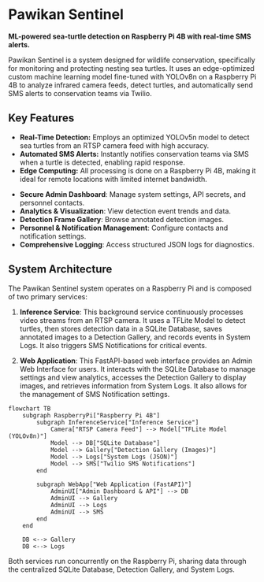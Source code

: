# Pawikan Sentinel

**ML-powered sea-turtle detection on Raspberry Pi 4B with real-time SMS alerts.**

Pawikan Sentinel is a system designed for wildlife conservation, specifically for monitoring and protecting nesting sea turtles. It uses an edge-optimized custom machine learning model fine-tuned with YOLOv8n on a Raspberry Pi 4B to analyze infrared camera feeds, detect turtles, and automatically send SMS alerts to conservation teams via Twilio.

## Key Features

-   **Real-Time Detection:** Employs an optimized YOLOv5n model to detect sea turtles from an RTSP camera feed with high accuracy.
-   **Automated SMS Alerts:** Instantly notifies conservation teams via SMS when a turtle is detected, enabling rapid response.
-   **Edge Computing:** All processing is done on a Raspberry Pi 4B, making it ideal for remote locations with limited internet bandwidth.
*   **Secure Admin Dashboard**: Manage system settings, API secrets, and personnel contacts.
*   **Analytics & Visualization**: View detection event trends and data.
*   **Detection Frame Gallery**: Browse annotated detection images.
*   **Personnel & Notification Management**: Configure contacts and notification settings.
*   **Comprehensive Logging**: Access structured JSON logs for diagnostics.

## System Architecture

The Pawikan Sentinel system operates on a Raspberry Pi and is composed of two primary services:

1.  **Inference Service**: This background service continuously processes video streams from an RTSP camera. It uses a TFLite Model to detect turtles, then stores detection data in a SQLite Database, saves annotated images to a Detection Gallery, and records events in System Logs. It also triggers SMS Notifications for critical events.

2.  **Web Application**: This FastAPI-based web interface provides an Admin Web Interface for users. It interacts with the SQLite Database to manage settings and view analytics, accesses the Detection Gallery to display images, and retrieves information from System Logs. It also allows for the management of SMS Notification settings.

```mermaid
flowchart TB
    subgraph RaspberryPi["Raspberry Pi 4B"]
        subgraph InferenceService["Inference Service"]
            Camera["RTSP Camera Feed"] --> Model["TFLite Model (YOLOv8n)"]
            Model --> DB["SQLite Database"]
            Model --> Gallery["Detection Gallery (Images)"]
            Model --> Logs["System Logs (JSON)"]
            Model --> SMS["Twilio SMS Notifications"]
        end

        subgraph WebApp["Web Application (FastAPI)"]
            AdminUI["Admin Dashboard & API"] --> DB
            AdminUI --> Gallery
            AdminUI --> Logs
            AdminUI --> SMS
        end
    end

    DB <--> Gallery
    DB <--> Logs
```

Both services run concurrently on the Raspberry Pi, sharing data through the centralized SQLite Database, Detection Gallery, and System Logs.

